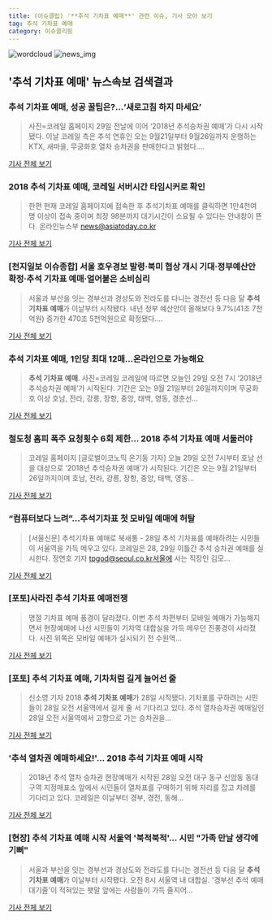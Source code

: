 ```yaml
---
title: (이슈클립) '**추석 기차표 예매**' 관련 이슈, 기사 모아 보기
tag: 추석 기차표 예매
category: 이슈클리핑
---
```

![wordcloud](https://s3.ap-northeast-2.amazonaws.com/lyrics101-wordcloud/2018-08-29-1535494963.png)
![news_img](https://user-images.githubusercontent.com/42597476/44507050-1206f400-a6e4-11e8-8d98-7ffbfebb353f.png)
## **'**추석 기차표 예매**'** 뉴스속보 검색결과
### **추석 기차표 예매**, 성공 꿀팁은?…‘새로고침 하지 마세요’

>사진=코레일 홈페이지 29일 전날에 이어 ‘2018년 추석승차권 예매’가 다시 시작됐다. 이날 코레일 측은 추석 연휴인 오는 9월21일부터 9월26일까지 운행하는 KTX, 새마을, 무궁화호 열차 승차권을 판매한다고 밝혔다....

<a href="http://view.asiae.co.kr/news/view.htm?idxno=2018082907095099472" target="_blank">기사 전체 보기</a>

### 2018 **추석 기차표 예매**, 코레일 서버시간 타임시커로 확인

>한편 현재 코레일 홈페이지에 접속한 후 추석기차표 예매를 클릭하면 1만4천여 명 이상이 접속 중이며 최장 98분까지 대기시간이 소요될 수 있다는 안내창이 뜬다. 온라인뉴스부 news@asiatoday.co.kr

<a href="http://www.asiatoday.co.kr/view.php?key=20180829000708207" target="_blank">기사 전체 보기</a>

### [천지일보 이슈종합] 서울 호우경보 발령·북미 협상 개시 기대·정부예산안 확정·**추석 기차표 예매**·얼어붙은 소비심리

>서울과 부산을 잇는 경부선과 경상도와 전라도를 다니는 경전선 등 다음 달 **추석 기차표 예매**가 이날부터 시작됐다. 내년 정부 예산안이 올해보다 9.7%(41조 7천억원) 증가한 470조 5천억원으로 확정됐다....

<a href="http://www.newscj.com/news/articleView.html?idxno=550218" target="_blank">기사 전체 보기</a>

### **추석 기차표 예매**, 1인당 최대 12매…온라인으로 가능해요

>**추석 기차표 예매**. 사진=코레일 코레일에 따르면 오늘인 29일 오전 7시 ‘2018년 추석승차권 예매’가 시작된다. 기간은 오는 9월 21일부터 26일까지이며 무궁화호 이상 호남, 전라, 강릉, 장항, 중앙, 태백, 영동, 경춘선...

<a href="http://news20.busan.com/controller/newsController.jsp?newsId=20180829000014" target="_blank">기사 전체 보기</a>

### 철도청 홈피 폭주 요청횟수 6회 제한... 2018 **추석 기차표 예매** 서둘러야

>코레일 홈페이지 [글로벌이코노믹 온기동 기자] 오늘 29일 오전 7시부터 호남 선을 대상으로 ‘2018년 추석승차권 예매’가 시작된다. 기간은 오는 9월 21일부터 26일까지이며 호남, 전라, 강릉, 장항, 중앙, 태백, 영동...

<a href="http://www.g-enews.com/ko-kr/news/article/news_all/2018082906561769984e4869c120_1/article.html" target="_blank">기사 전체 보기</a>

### “컴퓨터보다 느려”…추석기차표 첫 모바일 예매에 허탈

>[서울신문] 추석기차표 예매로 북새통 - 28일 추석 기차표를 예매하려는 시민들이 서울역을 가득 메우고 있다. 코레일은 28, 29일 이틀간 추석 승차권 예매를 실시한다. 정연호 기자 tpgod@seoul.co.kr서울에 사는 직장인 김모...

<a href="http://www.seoul.co.kr/news/newsView.php?id=20180829013016&wlog_tag3=naver" target="_blank">기사 전체 보기</a>

### [포토]사라진 **추석 기차표 예매**전쟁

>명절 기차표 예매 풍경이 달라졌다. 이번 추석 차편부터 모바일 예매가 가능해지면서 현장예매에 나선 시민들이 기차역 대합실을 가득 메우던 진풍경이 사라졌다. 사진 위쪽은 모바일 예매가 실시되기 전 수원역...

<a href="http://www.kyeongin.com/main/view.php?key=20180828010009190" target="_blank">기사 전체 보기</a>

### [포토] **추석 기차표 예매**, 기차처럼 길게 늘어선 줄

>신소영 기자 2018 **추석 기차표 예매**가 28일 시작됐다. 기차표를 구하려는 시민들이 28일 오전 서울역에서 길게 줄 서 기다리고 있다. 추석 열차승차권 예매일인 28일 오전 서울역에서 고향으로 가는 승차권을...

<a href="http://www.hani.co.kr/arti/society/society_general/859542.html" target="_blank">기사 전체 보기</a>

### '추석 열차권 예매하세요!'... 2018 **추석 기차표 예매** 시작

>2018년 추석 열차 승차권 현장예매가 시작된 28일 오전 대구 동구 신암동 동대구역 지정매표소 앞에서 시민들이 열차표를 구매하기 위해 자리를 잡고 차례를 기다리고 있다. 코레일은 이날부터 경부, 경전, 동해...

<a href="http://news.kmib.co.kr/article/view.asp?arcid=0012636173&code=61121111&cp=nv" target="_blank">기사 전체 보기</a>

### [현장] **추석 기차표 예매** 시작 서울역 '북적북적'… 시민 "가족 만날 생각에 기뻐"

>서울과 부산을 잇는 경부선과 경상도와 전라도를 다니는 경전선 등 다음 달 **추석 기차표 예매**가 이날부터 시작됐다. 오전 8시 서울역 내 대합실. '경부선 추석 예매 대기줄'이 적혀있는 팻말 앞에는 사람들이 가득 줄지어...

<a href="http://www.newscj.com/news/articleView.html?idxno=549944" target="_blank">기사 전체 보기</a>


